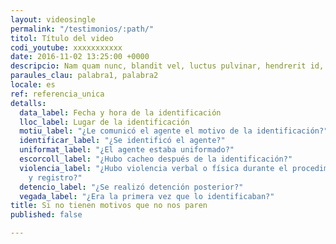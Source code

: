 ```yaml
---
layout: videosingle
permalink: "/testimonios/:path/"
titol: Título del video
codi_youtube: xxxxxxxxxxx
date: 2016-11-02 13:25:00 +0000
descripcio: Nam quam nunc, blandit vel, luctus pulvinar, hendrerit id, lorem.
paraules_clau: palabra1, palabra2
locale: es
ref: referencia_unica
detalls:
  data_label: Fecha y hora de la identificación
  lloc_label: Lugar de la identificación
  motiu_label: "¿Le comunicó el agente el motivo de la identificación?"
  identificar_label: "¿Se identificó el agente?"
  uniformat_label: "¿El agente estaba uniformado?"
  escorcoll_label: "¿Hubo cacheo después de la identificación?"
  violencia_label: "¿Hubo violencia verbal o física durante el procedimiento de identificación
    y registro?"
  detencio_label: "¿Se realizó detención posterior?"
  vegada_label: "¿Era la primera vez que lo identificaban?"
title: Si no tienen motivos que no nos paren
published: false

---
```

